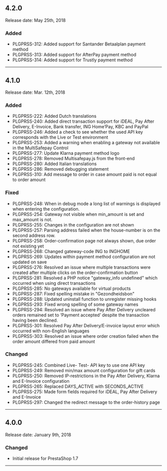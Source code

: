 ## 4.2.0
Release date: May 25th, 2018

### Added
+ PLGPRSS-312: Added support for Santander Betaalplan payment method
+ PLGPRSS-313: Added support for AfterPay payment method
+ PLGPRSS-314: Added support for Trustly payment method
***

## 4.1.0
Release date: Mar. 12th, 2018

### Added
+ PLGPRSS-222: Added Dutch translations
+ PLGPRSS-240: Added direct transaction support for iDEAL, Pay After Delivery, E-Invoice, Bank transfer, ING Home’Pay, KBC and PayPal
+ PLGPRSS-246: Added a check to see whether the used API key corresponds with the Live or Test environment
+ PLGPRSS-253: Added a warning when enabling a gateway not available in the MultiSafepay Control
+ PLGPRSS-277: Update Klarna payment method logo
+ PLGPRSS-278: Removed Multisafepay.js from the front-end
+ PLGPRSS-280: Added Italian translations
+ PLGPRSS-286: Removed debugging statement
+ PLGPRSS-310: Add message to order in case amount paid is not equal to order amount

### Fixed
+ PLGPRSS-248: When in debug mode a long list of warnings is displayed when entering the configuration.
+ PLGPRSS-254: Gateway not visible when min_amount is set and max_amount is not.
+ PLGPRSS-255: Changes in the configuration are not shown
+ PLGPRSS-257: Parsing address failed when the house-number is on the second address row.
+ PLGPRSS-258: Order-confirmation page not always shown, due order not existing yet
+ PLGPRSS-268: Changed gateway-code ING to INGHOME
+ PLGPRSS-269: Updates within payment method configuration are not updated on save
+ PLGPRSS-276: Resolved an issue where multiple transactions were created after multiple clicks on the order-confirmation button
+ PLGPRSS-281: Resolved a PHP notice "gateway_info undefined" which occurred when using direct transactions
+ PLGPRSS-285: No gateways available for virtual products
+ PLGPRSS-287: Fixed spelling mistake in "Gezondheidsbon"
+ PLGPRSS-288: Updated uninstall function to unregister missing hooks
+ PLGPRSS-293: Fixed wrong spelling of some gateway names
+ PLGPRSS-294: Resolved an issue where Pay After Delivery uncleared orders remained set to ‘Payment accepted’ despite the transaction having been declined.
+ PLGPRSS-301: Resolved Pay After Delivery/E-invoice layout error which occurred with non-English languages
+ PLGPRSS-303: Resolved an issue where order creation failed when the order amount differed from paid amount

### Changed
+ PLGPRSS-245: Combined Live- Test- API key to use one API key
+ PLGPRSS-249: Removed min/max amount configuration for gift cards
+ PLGPRSS-250: Removed IP-restrictions in the Pay After Delivery, Klarna and E-Invoice configuration
+ PLGPRSS-265: Replaced DAYS_ACTIVE with SECONDS_ACTIVE
+ PLGPRSS-275: Made form fields required for iDEAL, Pay After Delivery and E-Invoice
+ PLGPRSS-297: Changed the redirect message to the order-history page
***

## 4.0.0
Release date: January 9th, 2018

### Changed
+ Initial release for PrestaShop 1.7
***